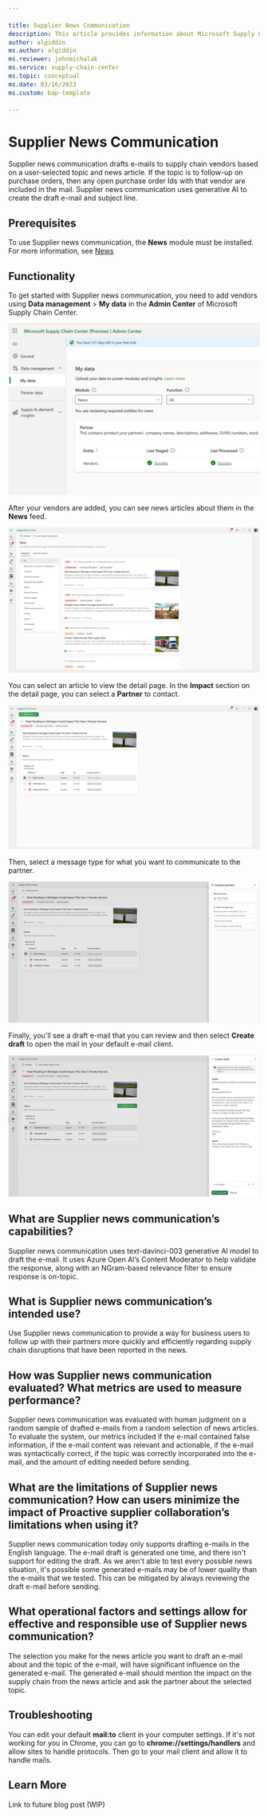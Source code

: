 ```yaml
--- 

title: Supplier News Communication
description: This article provides information about Microsoft Supply Chain Center's supplier news communication capability.
author: algiddin
ms.author: algiddin
ms.reviewer: johnmichalak 
ms.service: supply-chain-center 
ms.topic: conceptual 
ms.date: 03/16/2023
ms.custom: bap-template 

--- 
```


# Supplier News Communication

Supplier news communication drafts e-mails to supply chain vendors based on a user-selected topic and news article. If the topic is to follow-up on purchase orders, then any open purchase order Ids with that vendor are included in the mail. Supplier news communication uses generative AI to create the draft e-mail and subject line.

## Prerequisites

To use Supplier news communication, the **News** module must be installed. For more information, see [News](news.md) 

## Functionality

To get started with Supplier news communication, you need to add vendors using **Data management** \> **My data** in the **Admin Center** of Microsoft Supply Chain Center. 

![A screenshot of a data ingestion area with news selected as the module and vendors as an entity that has successfully been staged and processed.](media/proactive-supplier-collaboration-data.png) 

After your vendors are added, you can see news articles about them in the **News** feed. 

![A screenshot of a news feed with different articles.](media/proactive-supplier-collaboration-news.png) 

You can select an article to view the detail page. In the **Impact** section on the detail page, you can select a **Partner** to contact.  

![A screenshot of the news detail page, which has a news article and a table under impact with partners, type, ID, and contact status. There is a button to contact partner in the top left.](media/proactive-supplier-collaboration-contact-partner.png) 

Then, select a message type for what you want to communicate to the partner. 

![A screenshot of the news detail page with an overlay titled Contact partners with the partner name. It asks to select a message type with 3 options.](media/proactive-supplier-collaboration-select-message-type.png) 

Finally, you'll see a draft e-mail that you can review and then select **Create draft** to open the mail in your default e-mail client.

![A screenshot of an e-mail draft overlaid on the news page. There is an option to give feedback in a thumbs up/down and the ability to create draft or discard.](media/proactive-supplier-collaboration-create-draft.png) 

## What are Supplier news communication’s capabilities? 

Supplier news communication uses text-davinci-003 generative AI model to draft the e-mail. It uses Azure Open AI’s Content Moderator to help validate the response, along with an NGram-based relevance filter to ensure response is on-topic.

## What is Supplier news communication’s intended use?

Use Supplier news communication to provide a way for business users to follow up with their partners more quickly and efficiently regarding supply chain disruptions that have been reported in the news.

## How was Supplier news communication evaluated? What metrics are used to measure performance?

Supplier news communication was evaluated with human judgment on a random sample of drafted e-mails from a random selection of news articles. To evaluate the system, our metrics included if the e-mail contained false information, if the e-mail content was relevant and actionable, if the e-mail was syntactically correct, if the topic was correctly incorporated into the e-mail, and the amount of editing needed before sending.

## What are the limitations of Supplier news communication? How can users minimize the impact of Proactive supplier collaboration’s limitations when using it?

Supplier news communication today only supports drafting e-mails in the English language. The e-mail draft is generated one time, and there isn't support for editing the draft. As we aren't able to test every possible news situation, it's possible some generated e-mails may be of lower quality than the e-mails that we tested. This can be mitigated by always reviewing the draft e-mail before sending.

## What operational factors and settings allow for effective and responsible use of Supplier news communication?

The selection you make for the news article you want to draft an e-mail about and the topic of the e-mail, will have significant influence on the generated e-mail. The generated e-mail should mention the impact on the supply chain from the news article and ask the partner about the selected topic.

## Troubleshooting

You can edit your default **mail:to** client in your computer settings. If it's not working for you in Chrome, you can go to **chrome://settings/handlers** and allow sites to handle protocols. Then go to your mail client and allow it to handle mails.

## Learn More

Link to future blog post (WIP)
